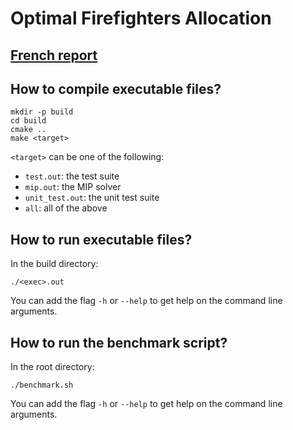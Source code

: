 # Optimal Firefighters Allocation

## [French report](./report.pdf)

## How to compile executable files?

```shell
mkdir -p build
cd build
cmake ..
make <target>
```

`<target>` can be one of the following:

- `test.out`: the test suite
- `mip.out`: the MIP solver
- `unit_test.out`: the unit test suite
- `all`: all of the above

## How to run executable files?

In the build directory:

```shell
./<exec>.out
```

You can add the flag `-h` or `--help` to get help on the command line arguments.

## How to run the benchmark script?

In the root directory:

```shell
./benchmark.sh
```

You can add the flag `-h` or `--help` to get help on the command line arguments.
